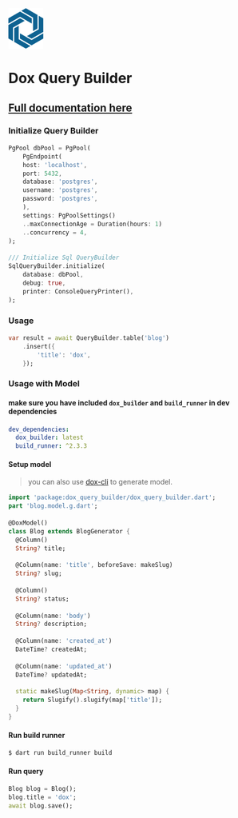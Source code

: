 <img src="https://raw.githubusercontent.com/dartondox/assets/main/dox-logo.png" width="70" />

# Dox Query Builder

## [Full documentation here](https://www.dartondox.dev/)

### Initialize Query Builder

```dart
PgPool dbPool = PgPool(
    PgEndpoint(
    host: 'localhost',
    port: 5432,
    database: 'postgres',
    username: 'postgres',
    password: 'postgres',
    ),
    settings: PgPoolSettings()
    ..maxConnectionAge = Duration(hours: 1)
    ..concurrency = 4,
);

/// Initialize Sql QueryBuilder
SqlQueryBuilder.initialize(
    database: dbPool,
    debug: true,
    printer: ConsoleQueryPrinter(),
);
```

### Usage

```dart
var result = await QueryBuilder.table('blog')
    .insert({
        'title': 'dox',
    });
```

### Usage with Model

#### make sure you have included `dox_builder` and `build_runner` in dev dependencies

```yaml
dev_dependencies:
  dox_builder: latest
  build_runner: ^2.3.3
```

#### Setup model 
> you can also use [dox-cli](https://pub.dev/packages/dox) to generate model.

```dart
import 'package:dox_query_builder/dox_query_builder.dart';
part 'blog.model.g.dart';

@DoxModel()
class Blog extends BlogGenerator {
  @Column()
  String? title;
  
  @Column(name: 'title', beforeSave: makeSlug)
  String? slug;

  @Column()
  String? status;

  @Column(name: 'body')
  String? description;

  @Column(name: 'created_at')
  DateTime? createdAt;

  @Column(name: 'updated_at')
  DateTime? updatedAt;

  static makeSlug(Map<String, dynamic> map) {
    return Slugify().slugify(map['title']);
  }
}
```

#### Run build runner

```bash
$ dart run build_runner build
```

#### Run query
```dart
Blog blog = Blog();
blog.title = 'dox';
await blog.save();
```
